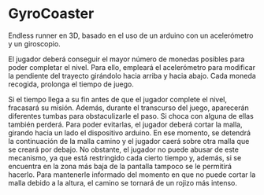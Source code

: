 # GyroCoaster

Endless runner en 3D, basado en el uso de un arduino con un acelerómetro y un giroscopio. 

El jugador deberá conseguir el mayor número de monedas posibles para poder completar el nivel.
Para ello, empleará el acelerómetro para modificar la pendiente del trayecto girándolo hacia arriba y hacia abajo.
Cada moneda recogida, prolonga el tiempo de juego.

Si el tiempo llega a su fin antes de que el jugador complete el nivel,
fracasará su misión. Además, durante el transcurso del juego,
aparecerán diferentes tumbas para obstaculizarle el paso. Si choca con alguna de ellas también perderá.
Para poder evitarlas, el jugador deberá cortar la malla, girando hacia un lado el dispositivo arduino.
En ese momento, se detendrá la continuación de la malla camino y el jugador caerá sobre otra malla que se creará por debajo.
No obstante, el jugador no puede abusar de este mecanismo, ya que está restringido cada cierto tiempo y,
además, si se encuentra en la zona más baja de la pantalla tampoco se le permitirá hacerlo.
Para mantenerle informado del momento en que no puede cortar la malla debido a la altura, el camino se tornará de un rojizo más intenso.
